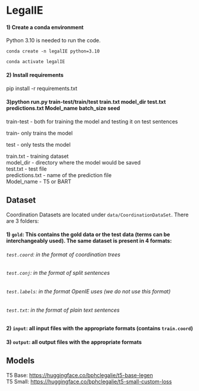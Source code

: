 # LegalIE

#### 1) Create a conda environment
Python 3.10 is needed to run the code.

`conda create -n legalIE python=3.10`

`conda activate legalIE`
#### 2) Install requirements 
pip install -r requirements.txt

#### 3)python run.py train-test/train/test train.txt model_dir test.txt predictions.txt Model_name batch_size seed
train-test - both for training the model and testing it on test sentences
 
 train- only trains the model
 
 test - only tests the model

 train.txt - training dataset<br>
 model_dir - directory where the model would be saved <br>
 test.txt - test file <br>
 predictions.txt - name of the prediction file <br>
 Model_name - T5 or BART

       


## Dataset

Coordination Datasets are located under `data/CoordinationDataSet`. There are 3 folders:

#### 1) `gold`: This contains the gold data or the test data (terms can be interchangeably used). The same dataset is present in 4 formats:
###### `test.coord`: in the format of coordination trees
###### `test.conj`: in the format of split sentences
###### `test.labels`: in the format OpenIE uses (we do not use this format)
###### `test.txt`: in the format of plain text sentences

#### 2) `input`: all input files with the appropriate formats (contains `train.coord`)
#### 3) `output`: all output files with the appropriate formats

## Models

T5 Base: https://huggingface.co/bphclegalie/t5-base-legen <br>
T5 Small: https://huggingface.co/bphclegalie/t5-small-custom-loss


<!---
## Steps



**Dataset1** To obtain linearized output from Graphene's tree hierarchical sentence structure, run ProcessingDisSimTree.py.
Input: treeStructure.txt output:LinearizedTree.txt

**cmd:** python ProcessingDisSimTree.py output.txt

output: <br>
#Bell , based in Los Angeles , makes and distributes electronic , computer and building products . <br>
SUB/UNKNOWN_SUBORDINATION('Bell makes and distributes electronic , computer and building products .','Bell is based in Los Angeles .')

**Dataset2** To obtain coordiantion from OpenIE6, use preprocess.py file . It takes ptb_train_split_labels file as input and generates coordination tree file as output

Input file content : <br>

Seven Big Board stocks -- UAL , AMR , BankAmerica , Walt Disney , Capital Cities\/ABC , Philip Morris and Pacific Telesis Group -- stopped trading and never resumed . <br>
NONE NONE NONE NONE NONE CP_START SEP CP SEP CP SEP CP CP SEP CP CP SEP CP CP CC CP CP CP NONE CP_START CP CC CP CP NONE <br>
NONE NONE NONE NONE NONE NONE NONE NONE NONE NONE NONE NONE NONE NONE NONE NONE NONE NONE NONE NONE NONE NONE NONE NONE NONE NONE NONE NONE NONE NONE <br>
NONE NONE NONE NONE NONE NONE NONE NONE NONE NONE NONE NONE NONE NONE NONE NONE NONE NONE NONE NONE NONE NONE NONE NONE NONE NONE NONE NONE NONE NONE <br>

Output: <br>

#Seven Big Board stocks -- UAL , AMR , BankAmerica , Walt Disney , Capital Cities\/ABC , Philip Morris and Pacific Telesis Group -- stopped trading and never resumed . <br>
COORDINATION(" Seven Big Board stocks -- UAL -- stopped trading ." , " Seven Big Board stocks -- UAL -- never resumed ." , " Seven Big Board stocks -- AMR -- stopped trading ." , " Seven Big Board stocks -- AMR -- never resumed ." , " Seven Big Board stocks -- BankAmerica -- stopped trading ." , " Seven Big Board stocks -- BankAmerica -- never resumed ." , " Seven Big Board stocks -- Walt Disney -- stopped trading ." , " Seven Big Board stocks -- Walt Disney -- never resumed ." , " Seven Big Board stocks -- Capital Cities\/ABC -- stopped trading ." , " Seven Big Board stocks -- Capital Cities\/ABC -- never resumed ." , " Seven Big Board stocks -- Philip Morris -- stopped trading ." , " Seven Big Board stocks -- Philip Morris -- never resumed ." , " Seven Big Board stocks -- Pacific Telesis Group -- stopped trading ." , " Seven Big Board stocks -- Pacific Telesis Group -- never resumed ." ) <br>


